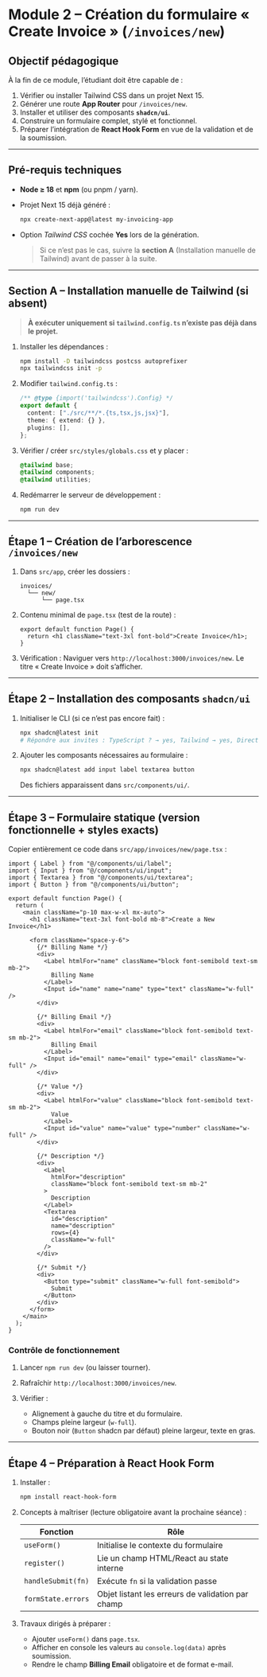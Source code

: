 # <h1 id="module-2">Module 2 – Création du formulaire « Create Invoice » (`/invoices/new`)</h1>



## <h2 id="objectif">Objectif pédagogique</h2>

À la fin de ce module, l’étudiant doit être capable de :

1. Vérifier ou installer Tailwind CSS dans un projet Next 15.
2. Générer une route **App Router** pour `/invoices/new`.
3. Installer et utiliser des composants **`shadcn/ui`**.
4. Construire un formulaire complet, stylé et fonctionnel.
5. Préparer l’intégration de **React Hook Form** en vue de la validation et de la soumission.

---

## <h2 id="prerequis">Pré-requis techniques</h2>

* **Node ≥ 18** et **npm** (ou pnpm / yarn).
* Projet Next 15 déjà généré :

  ```bash
  npx create-next-app@latest my-invoicing-app
  ```
* Option *Tailwind CSS* cochée **Yes** lors de la génération.

  > Si ce n’est pas le cas, suivre la **section A** (Installation manuelle de Tailwind) avant de passer à la suite.

---

## <h2 id="section-a">Section A – Installation manuelle de Tailwind (si absent)</h2>

> **À exécuter uniquement si `tailwind.config.ts` n’existe pas déjà dans le projet.**

1. Installer les dépendances :

   ```bash
   npm install -D tailwindcss postcss autoprefixer
   npx tailwindcss init -p
   ```

2. Modifier `tailwind.config.ts` :

   ```ts
   /** @type {import('tailwindcss').Config} */
   export default {
     content: ["./src/**/*.{ts,tsx,js,jsx}"],
     theme: { extend: {} },
     plugins: [],
   };
   ```

3. Vérifier / créer `src/styles/globals.css` et y placer :

   ```css
   @tailwind base;
   @tailwind components;
   @tailwind utilities;
   ```

4. Redémarrer le serveur de développement :

   ```bash
   npm run dev
   ```

---

## <h2 id="etape-1">Étape 1 – Création de l’arborescence `/invoices/new`</h2>

1. Dans `src/app`, créer les dossiers :

   ```
   invoices/
     └── new/
         └── page.tsx
   ```

2. Contenu minimal de `page.tsx` (test de la route) :

   ```tsx
   export default function Page() {
     return <h1 className="text-3xl font-bold">Create Invoice</h1>;
   }
   ```

3. Vérification :
   Naviguer vers `http://localhost:3000/invoices/new`.
   Le titre « Create Invoice » doit s’afficher.

---

## <h2 id="etape-2">Étape 2 – Installation des composants `shadcn/ui`</h2>

1. Initialiser le CLI (si ce n’est pas encore fait) :

   ```bash
   npx shadcn@latest init
   # Répondre aux invites : TypeScript ? → yes, Tailwind → yes, Directory → src
   ```

2. Ajouter les composants nécessaires au formulaire :

   ```bash
   npx shadcn@latest add input label textarea button
   ```

   Des fichiers apparaissent dans `src/components/ui/`.

---

## <h2 id="etape-3">Étape 3 – Formulaire statique (version fonctionnelle + styles exacts)</h2>

Copier entièrement ce code dans `src/app/invoices/new/page.tsx` :

```tsx
import { Label } from "@/components/ui/label";
import { Input } from "@/components/ui/input";
import { Textarea } from "@/components/ui/textarea";
import { Button } from "@/components/ui/button";

export default function Page() {
  return (
    <main className="p-10 max-w-xl mx-auto">
      <h1 className="text-3xl font-bold mb-8">Create a New Invoice</h1>

      <form className="space-y-6">
        {/* Billing Name */}
        <div>
          <Label htmlFor="name" className="block font-semibold text-sm mb-2">
            Billing Name
          </Label>
          <Input id="name" name="name" type="text" className="w-full" />
        </div>

        {/* Billing Email */}
        <div>
          <Label htmlFor="email" className="block font-semibold text-sm mb-2">
            Billing Email
          </Label>
          <Input id="email" name="email" type="email" className="w-full" />
        </div>

        {/* Value */}
        <div>
          <Label htmlFor="value" className="block font-semibold text-sm mb-2">
            Value
          </Label>
          <Input id="value" name="value" type="number" className="w-full" />
        </div>

        {/* Description */}
        <div>
          <Label
            htmlFor="description"
            className="block font-semibold text-sm mb-2"
          >
            Description
          </Label>
          <Textarea
            id="description"
            name="description"
            rows={4}
            className="w-full"
          />
        </div>

        {/* Submit */}
        <div>
          <Button type="submit" className="w-full font-semibold">
            Submit
          </Button>
        </div>
      </form>
    </main>
  );
}
```

### Contrôle de fonctionnement

1. Lancer `npm run dev` (ou laisser tourner).
2. Rafraîchir `http://localhost:3000/invoices/new`.
3. Vérifier :

   * Alignement à gauche du titre et du formulaire.
   * Champs pleine largeur (`w-full`).
   * Bouton noir (`Button` shadcn par défaut) pleine largeur, texte en gras.

---

## <h2 id="etape-4">Étape 4 – Préparation à React Hook Form</h2>

1. Installer :

   ```bash
   npm install react-hook-form
   ```

2. Concepts à maîtriser (lecture obligatoire avant la prochaine séance) :

   | Fonction           | Rôle                                              |
   | ------------------ | ------------------------------------------------- |
   | `useForm()`        | Initialise le contexte du formulaire              |
   | `register()`       | Lie un champ HTML/React au state interne          |
   | `handleSubmit(fn)` | Exécute `fn` si la validation passe               |
   | `formState.errors` | Objet listant les erreurs de validation par champ |

3. Travaux dirigés à préparer :

   * Ajouter `useForm()` dans `page.tsx`.
   * Afficher en console les valeurs au `console.log(data)` après soumission.
   * Rendre le champ **Billing Email** obligatoire et de format e-mail.




